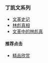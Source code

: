 ### 丁凯文系列
- [文革史记](https://summer200.github.io/content/DingKaiwen/DKW001)
- [林彪真相](https://summer200.github.io/content/DingKaiwen/DKW002)
- [文革中的林彪真](https://summer200.github.io/content/DingKaiwen/DKW003)




#### 推荐点击
- [精品欣赏](https://summer200.github.io/content/main)
